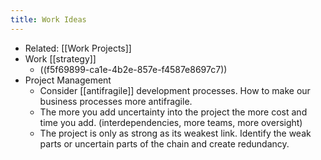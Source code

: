 ```yaml
---
title: Work Ideas
---
```


- Related: [[Work Projects]]
- Work [[strategy]]
	- ((f5f69899-ca1e-4b2e-857e-f4587e8697c7))
- Project Management
	- Consider [[antifragile]] development processes. How to make our business processes more antifragile.
	- The more you add uncertainty into the project the more cost and time you add. (interdependencies, more teams, more oversight)
	- The project is only as strong as its weakest link. Identify the weak parts or uncertain parts of the chain and create redundancy.